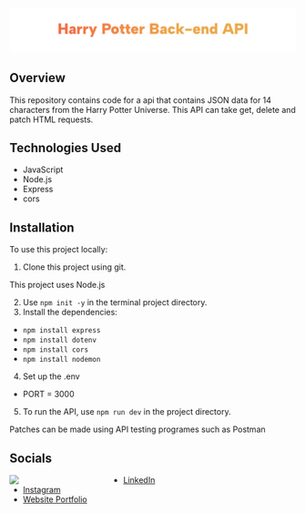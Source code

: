 <img src="./hp-backend.png" alt="harry potter api back end">

## Overview

This repository contains code for a api that contains JSON data for 14 characters from the Harry Potter Universe. This API can take get, delete and patch HTML requests.

## Technologies Used

- JavaScript
- Node.js
- Express
- cors

## Installation

To use this project locally:

1. Clone this project using git.

This project uses Node.js

2. Use `npm init -y` in the terminal project directory.
3. Install the dependencies:
  * `npm install express`
  * `npm install dotenv`
  * `npm install cors`
  * `npm install nodemon`
4. Set up the .env
  * PORT = 3000
5. To run the API, use `npm run dev` in the project directory.

Patches can be made using API testing programes such as Postman

## Socials 

<img align="left" src="./ME-pf.gif" width="200">

- [LinkedIn](https://www.linkedin.com/in/collinscomondi/) <br>
- [Instagram](https://www.instagram.com/someprofoundname/) <br>
- [Website Portfolio](https://www.someprofoundname.com)
